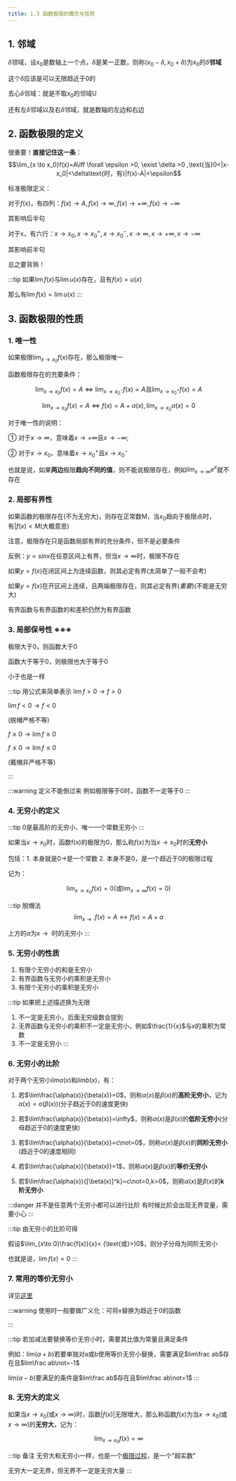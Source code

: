 ```yaml
---
title: 1.3 函数极限的概念与性质
---
```


##  1. 邻域

$\delta$领域，设$x_0$是数轴上一个点，$\delta$是某一正数，则称$(x_0-\delta, x_0+\delta)$为$x_0$的$\delta$**邻域**

这个$\delta$应该是可以无限趋近于0的

去心$\delta$邻域：就是不取$x_0$的邻域U

还有左$\delta$邻域以及右$\delta$邻域，就是数轴的左边和右边

## 2. 函数极限的定义

很重要！**直接记住这一条**：
$$\lim_{x \to x_0}f(x)=A\iff \forall \epsilon >0, \exist \delta >0 ,\text{当}0<|x-x_0|<\delta\text{时，有}|f(x)-A|<\epsilon$$

标准极限定义：

对于$f(x)$，有四列：$f(x)\to A, f(x)\to \infty , f(x)\to +\infty, f(x)\to -\infty$

其影响后半句

对于x，有六行：$x\to x_0, x\to x_0^+,x\to x_0^-, x \to \infty, x \to +\infty, x\to -\infty$

其影响前半句

总之要背熟！

:::tip
如果$\lim f(x)$与$\lim u(x)$存在，且有$f(x)=u(x)$

那么有$\lim f(x)=\lim u(x)$
:::

## 3. 函数极限的性质

### 1. 唯一性

如果极限$\lim_{x\to x_0}f(x)$存在，那么极限唯一

函数极限存在的充要条件：

$$\lim_{x \to x_0}f(x)=A\iff \lim_{x\to x_0^-}f(x)=A\text{且}\lim_{x \to x_0^+}f(x)=A$$

$$\lim_{x \to x_0}f(x)=A\iff f(x)=A+\alpha(x), \lim_{x\to x_0}\alpha(x)=0$$


对于唯一性的说明：

① 对于$x\to \infty$，意味着$x\to +\infty \text{且} x \to -\infty$;

② 对于$x\to x_0$，意味着$x\to x_0^+\text{且}x\to x_0^-$

也就是说，如果**两边**极限**趋向不同的值**，则不能说极限存在，例如$lim_{x \to \infty}e^x$就不存在

### 2. 局部有界性

如果函数的极限存在(不为无穷大)，则存在正常数M，当$x_0$趋向于极限点时，有$|f(x)<M$(大概意思)

注意，极限存在只是函数局部有界的充分条件，但不是必要条件

反例：$y=sinx$在任意区间上有界，但当$x\to \infty$时，极限不存在

如果$y=f(x)$在闭区间上为连续函数，则其必定有界(太简单了一般不会考)

如果$y=f(x)$在开区间上连续，且两端极限存在，则其必定有界(*重要*)(不能是无穷大)

有界函数与有界函数的和差积仍然为有界函数

### 3. 局部保号性 ※※※
极限大于0，则函数大于0

函数大于等于0，则极限也大于等于0

小于也是一样


:::tip 用公式来简单表示
$\lim f>0 \rightarrow f>0$

$\lim f<0 \rightarrow f<0$

(脱帽严格不等)

$f\geq 0 \rightarrow \lim f \geq 0$

$f\leq 0 \rightarrow \lim f \leq 0$

(戴帽非严格不等)

:::

:::warning 定义不能倒过来
例如极限等于0时，函数不一定等于0
:::

### 4. 无穷小的定义

:::tip
0是最高阶的无穷小、唯一一个常数无穷小
:::

如果当$x\to x_0$时，函数f(x)的极限为0，那么称$f(x)$为当$x\to x_0$时的**无穷小**

包括：1. 本身就是0→是一个常数 2. 本身不是0，是一个趋近于0的极限过程

记为：

$$\lim_{x\to x_0}f(x)=0(\text{或}\lim_{x\to \infty}f(x)=0)$$

:::tip 脱帽法
$$\lim_{x\to ·}f(x)=A\leftrightarrow f(x)=A+\alpha$$

上方的$\alpha$为$x\to ·$时的无穷小
:::

### 5. 无穷小的性质

1. 有限个无穷小的和是无穷小
2. 有界函数与无穷小的乘积是无穷小
3. 有限个无穷小的乘积是无穷小

:::tip 如果把上述描述换为无限
1. 不一定是无穷小，后面无穷级数会提到
2. 无界函数与无穷小的乘积不一定是无穷小，例如$\frac{1}{x}$与$x$的乘积为常数
3. 不一定是无穷小
:::

### 6. 无穷小的比阶

对于两个无穷小$lima(x)$和$limb(x)$，有：

1. 若$\lim\frac{\alpha(x)}{\beta(x)}=0$，则称$\alpha(x)$是$\beta(x)$的**高阶无穷小**，记为$\alpha(x)=o(\beta(x))$(分子趋近于0的速度更快)

2. 若$\lim\frac{\alpha(x)}{\beta(x)}=\infty$，则称$\alpha(x)$是$\beta(x)$的**低阶无穷小**(分母趋近于0的速度更快)

3. 若$\lim\frac{\alpha(x)}{\beta(x)}=c\not=0$，则称$\alpha(x)$是$\beta(x)$的**同阶无穷小**(趋近于0的速度相同)

4. 若$\lim\frac{\alpha(x)}{\beta(x)}=1$，则称$\alpha(x)$是$\beta(x)$的**等价无穷小**

5. 若$\lim\frac{\alpha(x)}{[\beta(x)]^k}=c\not=0,k>0$，则称$\alpha(x)$是$\beta(x)$的**k阶无穷小**

:::danger 并不是任意两个无穷小都可以进行比阶
有时候比阶会出现无界变量，需要小心
:::

:::tip
由无穷小的比阶可得

假设$\lim_{x\to 0}\frac{f(x)}{x}< (\text{或}>)0$，则分子分母为同阶无穷小

也就是说，$\lim f(x)=0$
:::

### 7. 常用的等价无穷小

详见[这里](/math/gaoshu/tools.html#_1-3-常见等价无穷小量)

:::warning
使用时一般要做广义化：可将x替换为趋近于0的函数

:::

:::tip
若加减法要替换等价无穷小时，需要其比值为常量且满足条件

例如：$lim (a+b)$若要单独对a或b使用等价无穷小替换，需要满足$lim\frac ab$存在且$lim\frac ab\not=-1$

$lim (a-b)$要满足的条件是$lim\frac ab$存在且$lim\frac ab\not=1$
:::

### 8. 无穷大的定义

如果当$x\to x_0$(或$x\to \infty$)时，函数$|f(x)|$无限增大，那么称函数$f(x)$为当$x\to x_0$(或$x\to \infty$)的**无穷大**，记为：

$$\lim_{x\to x_0}f(x)=\infty$$

:::tip 备注
无穷大和无穷小一样，也是一个<u>极限过程</u>，是一个"超实数"

无穷大一定无界，但无界不一定是无穷大量
:::



